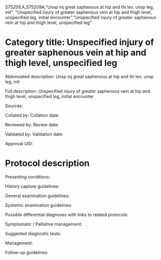 S75209,A,S75209A,"Unsp inj great saphenous at hip and thi lev, unsp leg, init", "Unspecified injury of greater saphenous vein at hip and thigh level, unspecified leg, initial encounter","Unspecified injury of greater saphenous vein at hip and thigh level, unspecified leg"
# Category title: Unspecified injury of greater saphenous vein at hip and thigh level, unspecified leg

Abbreviated description: Unsp inj great saphenous at hip and thi lev, unsp leg, init

Full description: Unspecified injury of greater saphenous vein at hip and thigh level, unspecified leg, initial encounter

Sources:

Collated by:
Collation date:

Reviewed by:
Review date:

Validated by:
Validation date:

Approval UID:

# Protocol description

Presenting conditions:

History capture guidelines:

General examination guidelines:

Systemic examination guidelines:

Possible differential diagnoses with links to related protocols:

Symptomatic / Palliative management:

Suggested diagnostic tests:

Management:

Follow-up guidelines:
